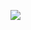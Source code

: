 <a href="https://hits.seeyoufarm.com"><img src="https://hits.seeyoufarm.com/api/count/incr/badge.svg?url=https%3A%2F%2Fgithub.com%2Fhsjeondev&count_bg=%2379C83D&title_bg=%23555555&icon=&icon_color=%23E7E7E7&title=hits&edge_flat=false"/></a>
